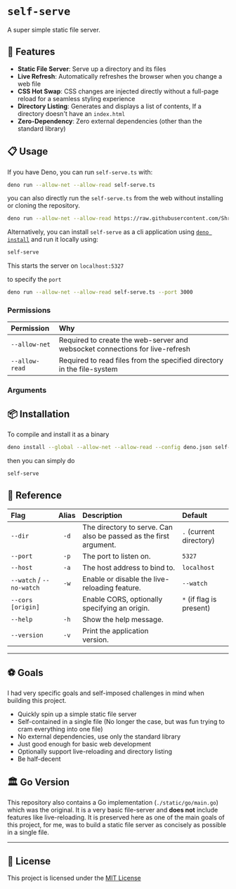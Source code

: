 # `self-serve`

A super simple static file server.

## 🌟 Features

- **Static File Server**: Serve up a directory and its files
- **Live Refresh**: Automatically refreshes the browser when you change a web file
- **CSS Hot Swap**: CSS changes are injected directly without a full-page reload for a seamless styling experience
- **Directory Listing**: Generates and displays a list of contents, If a directory doesn't have an `index.html`
- **Zero-Dependency**: Zero external dependencies (other than the standard library)

## 📋 Usage

If you have Deno, you can run `self-serve.ts` with:

```sh
deno run --allow-net --allow-read self-serve.ts
```

you can also directly run the `self-serve.ts` from the web without installing or cloning the repository.

```sh
deno run --allow-net --allow-read https://raw.githubusercontent.com/Shresht7/self-serve/refs/heads/main/self-serve.ts
```

Alternatively, you can install `self-serve` as a cli application using [`deno install`](#-installation) and run it locally using:

```sh
self-serve
```

This starts the server on `localhost:5327`

to specify the `port`

```sh
deno run --allow-net --allow-read self-serve.ts --port 3000
```

### Permissions

| Permission     | Why                                                                          |
| :------------- | :--------------------------------------------------------------------------- |
| `--allow-net`  | Required to create the web-server and websocket connections for live-refresh |
| `--allow-read` | Required to read files from the specified directory in the file-system       |

### Arguments

## 📦 Installation

To compile and install it as a binary

```sh
deno install --global --allow-net --allow-read --config deno.json self-serve.ts --name self-serve 
```

then you can simply do

```sh
self-serve
```

## 📕 Reference

 | Flag                     | Alias | Description                                                       | Default                  |
 | :----------------------- | :---: | :---------------------------------------------------------------- | :----------------------- |
 | `--dir`                  | `-d`  | The directory to serve. Can also be passed as the first argument. | `.` (current directory)  |
 | `--port`                 | `-p`  | The port to listen on.                                            | `5327`                   |
 | `--host`                 | `-a`  | The host address to bind to.                                      | `localhost`              |
 | `--watch` / `--no-watch` | `-w`  | Enable or disable the live-reloading feature.                     | `--watch`                |
 | `--cors [origin]`        |       | Enable CORS, optionally specifying an origin.                     | `*` (if flag is present) |
 | `--help`                 | `-h`  | Show the help message.                                            |                          |
 | `--version`              | `-v`  | Print the application version.                                    |                          |

---

## ⚽ Goals

I had very specific goals and self-imposed challenges in mind when building this project.

- Quickly spin up a simple static file server
- Self-contained in a single file (No longer the case, but was fun trying to cram everything into one file)
- No external dependencies, use only the standard library
- Just good enough for basic web development
- Optionally support live-reloading and directory listing
- Be half-decent

## 🏛️ Go Version

This repository also contains a Go implementation (`./static/go/main.go`) which was the original. It is a very basic file-server and **does not** include features like live-reloading. It is preserved here as one of the main goals of this project, for me, was to build a static file server as concisely as possible in a single file.

---

## 📄 License

This project is licensed under the [MIT License](./LICENSE)
